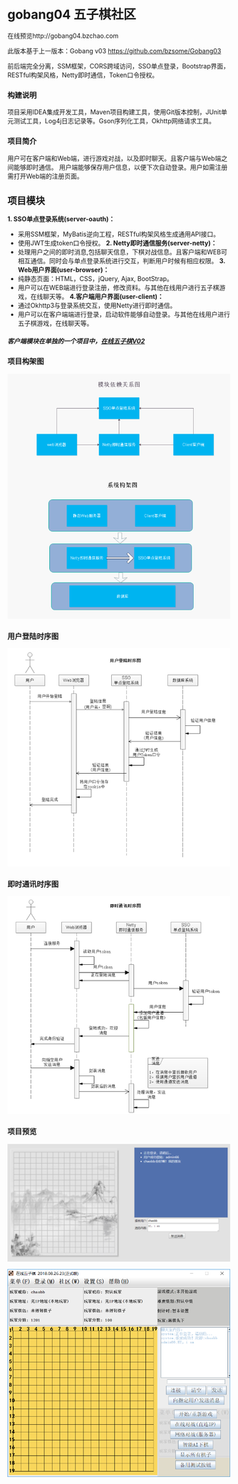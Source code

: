 # gobang04 五子棋社区

在线预览http://gobang04.bzchao.com

此版本基于上一版本：Gobang v03 https://github.com/bzsome/Gobang03

前后端完全分离，SSM框架，CORS跨域访问，SSO单点登录，Bootstrap界面，RESTful构架风格，Netty即时通信，Token口令授权。

### 构建说明
项目采用IDEA集成开发工具，Maven项目构建工具，使用Git版本控制，JUnit单元测试工具，Log4j日志记录等。Gson序列化工具，Okhttp网络请求工具。
### 项目简介
用户可在客户端和Web端，进行游戏对战，以及即时聊天。且客户端与Web端之间能够即时通信。
用户端能够保存用户信息，以便下次自动登录。用户如需注册需打开Web端的注册页面。
## 项目模块
**1. SSO单点登录系统(server-oauth)：**
- 采用SSM框架，MyBatis逆向工程，RESTful构架风格生成通用API接口。
- 使用JWT生成token口令授权。
**2. Netty即时通信服务(server-netty)：**
- 处理用户之间的即时消息,包括聊天信息，下棋对战信息。且客户端和WEB可相互通信。同时会与单点登录系统进行交互，判断用户时候有相应权限。
**3. Web用户界面(user-browser)：**
- 纯静态页面：HTML，CSS，jQuery, Ajax, BootStrap。
- 用户可以在WEB端进行登录注册，修改资料。与其他在线用户进行五子棋游戏，在线聊天等。
**4.客户端用户界面(user-client)：**
- 通过Okhttp3与登录系统交互，使用Netty进行即时通信。
- 用户可以在客户端端进行登录，启动软件能够自动登录。与其他在线用户进行五子棋游戏，在线聊天等。
##### 客户端模块在单独的一个项目中，[在线五子棋V02](https://github.com/bzsome/GobangClient02)

### 项目构架图
<img src="https://github.com/bzsome/gobang04/blob/master/doc/gobang构架图.png?raw=true" width="500"></img>
### 用户登陆时序图
<img src="https://github.com/bzsome/gobang04/blob/master/doc/用户登陆时序图.png?raw=true" width="500"></img>
### 即时通讯时序图
<img src="https://github.com/bzsome/gobang04/blob/master/doc/即时通讯时序图.png?raw=true" width="500"></img>

### 项目预览
<img src="https://github.com/bzsome/gobang04/blob/master/doc/browser-message.png?raw=true" width="500"></img>

<img src="https://github.com/bzsome/gobang04/blob/master/doc/client.png?raw=true" width="500"></img>
